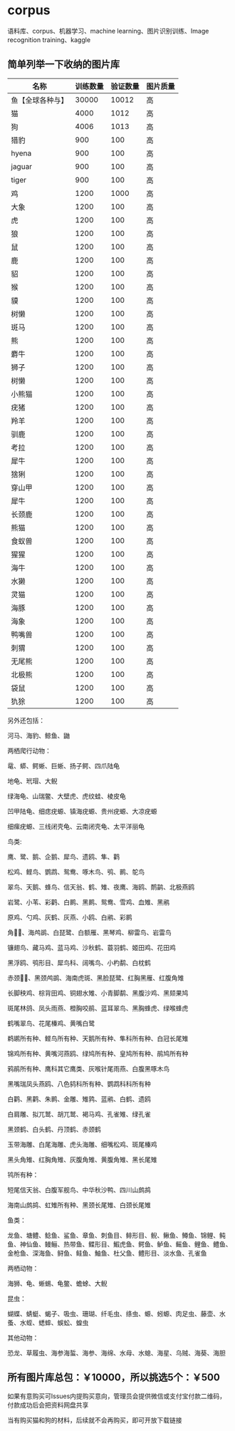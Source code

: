 # corpus
语料库、corpus、机器学习、machine learning、图片识别训练、Image recognition training、kaggle
## 简单列举一下收纳的图片库
|  名称   | 训练数量| 验证数量  | 图片质量  |
|  ----  | ----| ----  | ----  |
| 鱼【全球各种与】  | 30000| 10012 | 高 |
| 猫  | 4000| 1012 | 高 |
| 狗  | 4006| 1013 | 高 |
| 猎豹  | 900| 100 | 高 |
| hyena  | 900| 100 | 高 |
| jaguar  | 900| 100 | 高 |
| tiger  | 900| 100 | 高 |
| 鸡  | 1200| 1000 | 高 |
| 大象  | 1200| 100 | 高 |
| 虎  | 1200| 100 | 高 |
| 狼  | 1200| 100 | 高 |
| 鼠  | 1200| 100 | 高 |
| 鹿  | 1200| 100 | 高 |
| 貂  | 1200| 100 | 高 |
| 猴  | 1200| 100 | 高 |
| 貘  | 1200| 100 | 高 |
| 树懒  | 1200| 100 | 高 |
| 斑马  | 1200| 100 | 高 |
| 熊  | 1200| 100 | 高 |
| 麝牛  | 1200| 100 | 高 |
| 狮子  | 1200| 100 | 高 |
| 树懒  | 1200| 100 | 高 |
| 小熊猫  | 1200| 100 | 高 |
| 疣猪  | 1200| 100 | 高 |
| 羚羊  | 1200| 100 | 高 |
| 驯鹿  | 1200| 100 | 高 |
| 考拉  | 1200| 100 | 高 |
| 犀牛  | 1200| 100 | 高 |
| 猞猁  | 1200| 100 | 高 |
| 穿山甲  | 1200| 100 | 高 |
| 犀牛  | 1200| 100 | 高 |
| 长颈鹿  | 1200| 100 | 高 |
| 熊猫  | 1200| 100 | 高 |
| 食蚁兽  | 1200| 100 | 高 |
| 猩猩  | 1200| 100 | 高 |
| 海牛  | 1200| 100 | 高 |
| 水獭  | 1200| 100 | 高 |
| 灵猫  | 1200| 100 | 高 |
| 海豚  | 1200| 100 | 高 |
| 海象  | 1200| 100 | 高 |
| 鸭嘴兽  | 1200| 100 | 高 |
| 刺猬  | 1200| 100 | 高 |
| 无尾熊  | 1200| 100 | 高 |
| 北极熊  | 1200| 100 | 高 |
| 袋鼠  | 1200| 100 | 高 |
| 犰狳  | 1200| 100 | 高 |


另外还包括：

河马、海豹、鲸鱼、鼬

两栖爬行动物：

鼋、蟒、鳄蜥、巨蜥、扬子鳄、四爪陆龟

地龟、玳瑁、大鲵

绿海龟、山瑞鳖、大壁虎、虎纹蛙、棱皮龟

凹甲陆龟、细痣疣螈、镇海疣螈、贵州疣螈、大凉疣螈

细瘰疣螈、三线闭壳龟、云南闭壳龟、太平洋丽龟

鸟类:

鹰、鹭、鹅、企鹅、犀鸟、遗鸥、隼、鹳

松鸡、鲣鸟、鹦鹉、鸳鸯、啄木鸟、鸮、鹮、鸵鸟

翠鸟、天鹅、蜂鸟、信天翁、鹤、雉、夜鹰、海鸥、鸸鹋、北极燕鸥

岩鹭、小苇、彩鹳、白鹮、黑鹮、鸳鸯、雪鸡、血雉、黑鹇

原鸡、勺鸡、灰鹤、灰燕、小鸥、白鹇、彩鹮

角、海鸬鹚、白琵鹭、白额雁、黑琴鸡、柳雷鸟、岩雷鸟

镰翅鸟、藏马鸡、蓝马鸡、沙秋鹤、蓑羽鹤、姬田鸡、花田鸡

黑浮鸥、鸮形目、犀鸟科、阔嘴鸟、小杓鹬、白枕鹤

赤颈、黑颈鸬鹚、海南虎斑、黑脸琵鹭、红胸黑雁、红腹角雉

长脚秧鸡、棕背田鸡、铜翅水雉、小青脚鹬、黑腹沙鸡、黑颏果鸠

斑尾林鸽、凤头雨燕、橙胸咬鹃、蓝耳翠鸟、黑胸蜂虎、绿喉蜂虎

鹤嘴翠鸟、花尾榛鸡、黄嘴白鹭

鹈鹕所有种、鲣鸟所有种、天鹅所有种、隼科所有种、白冠长尾雉

锦鸡所有种、黄嘴河燕鸥、绿鸠所有种、皇鸠所有种、鹃鸠所有种

鸦鹃所有种、鹰科其它鹰类、灰喉针尾雨燕、白腹黑啄木鸟

黑嘴瑞凤头燕鸥、八色鸫科所有种、鹦鹉科科所有种

白鹳、黑鹳、朱鹮、金雕、雉鹑、蓝鹇、白鹤、遗鸥

白肩雕、拟兀鹫、胡兀鹫、褐马鸡、孔雀雉、绿孔雀

黑颈鹤、白头鹤、丹顶鹤、赤颈鹤

玉带海雕、白尾海雕、虎头海雕、细嘴松鸡、斑尾榛鸡

黑头角雉、红胸角雉、灰腹角雉、黄腹角雉、黑长尾雉

鸨所有种：

短尾信天翁、白腹军舰鸟、中华秋沙鸭、四川山鹧鸪

海南山鹧鸪、虹雉所有种、黑颈长尾雉、白颈长尾雉

鱼类：

龙鱼、塘鳢、鲶鱼、鲨鱼、章鱼、刺鱼目、鲱形目、鲵、鳅鱼、鳟鱼、锦鲤、鲀鱼、神仙鱼、鳗鲡、热带鱼、鲽形目、鰕虎鱼、鳄鱼、鲈鱼、鳐鱼、鲤鱼、鳢鱼、金枪鱼、深海鱼、鲟鱼、鲑鱼、鮋鱼、杜父鱼、鳢形目、淡水鱼、孔雀鱼

两栖动物：

海狮、龟、蜥蜴、龟鳖、蟾蜍、大鲵

昆虫：

蝴蝶、蜻蜓、蝎子、吸虫、珊瑚、纤毛虫、绦虫、螈、蚓螈、肉足虫、藤壶、水蚤、水蛭、蟋蟀、蜈蚣、蝗虫

其他动物：

恐龙、草履虫、海参海蜇、海参、海绵、水母、水螅、海星、乌贼、海葵、海胆




## 所有图片库总包：￥10000，所以挑选5个：￥500
如果有意购买可Issues内提购买意向，管理员会提供微信或支付宝付款二维码，付款成功后会把资料网盘共享

当有购买猫和狗的材料，后续就不会再购买，即可开放下载链接



